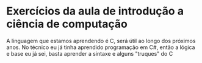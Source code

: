 # Exercícios da aula de introdução a ciência de computação
A linguagem que estamos aprendendo é C, será útil ao longo dos próximos anos.
No técnico eu já tinha aprendido programação em C#, então a lógica e base eu já sei, basta aprender a sintaxe e alguns "truques" do C

